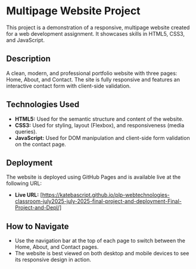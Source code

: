 # Multipage Website Project

This project is a demonstration of a responsive, multipage website created for a web development assignment. It showcases skills in HTML5, CSS3, and JavaScript.

## Description

A clean, modern, and professional portfolio website with three pages: Home, About, and Contact. The site is fully responsive and features an interactive contact form with client-side validation.

## Technologies Used

* **HTML5:** Used for the semantic structure and content of the website.
* **CSS3:** Used for styling, layout (Flexbox), and responsiveness (media queries).
* **JavaScript:** Used for DOM manipulation and client-side form validation on the contact page.

## Deployment

The website is deployed using GitHub Pages and is available live at the following URL:

* **Live URL:** [https://katebascript.github.io/plp-webtechnologies-classroom-july2025-july-2025-final-project-and-deployment-Final-Project-and-Depl/]

## How to Navigate

* Use the navigation bar at the top of each page to switch between the Home, About, and Contact pages.
* The website is best viewed on both desktop and mobile devices to see its responsive design in action.
